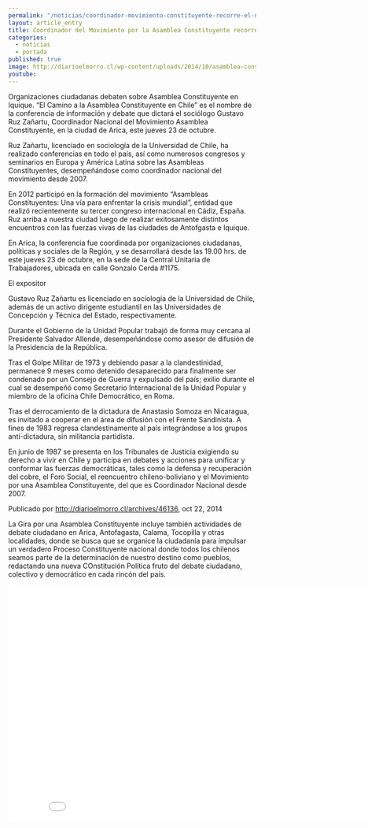 ```yaml
---
permalink: "/noticias/coordinador-movimiento-constituyente-recorre-el-norte.html"
layout: article_entry
title: Coordinador del Movimiento por la Asamblea Constituyente recorre el norte de Chile.
categories: 
  - noticias
  - portada
published: true
image: http://diarioelmorro.cl/wp-content/uploads/2014/10/asamblea-constituyente-coordinador-nacional-400x242.jpg
youtube: 
---
```


Organizaciones ciudadanas debaten sobre Asamblea Constituyente en Iquique.
“El Camino a la Asamblea Constituyente en Chile” es el nombre de la conferencia de información y debate que dictará el sociólogo Gustavo Ruz Zañartu, Coordinador Nacional del Movimiento Asamblea Constituyente, en la ciudad de Arica, este jueves 23 de octubre. 

Ruz Zañartu, licenciado en sociología de la Universidad de Chile, ha realizado conferencias en todo el país, así como numerosos congresos y seminarios en Europa y América Latina sobre las Asambleas Constituyentes, desempeñándose como coordinador nacional del movimiento desde 2007.

En 2012 participó en la formación del movimiento “Asambleas Constituyentes: Una vía para enfrentar la crisis mundial”, entidad que realizó recientemente su tercer congreso internacional en Cádiz, España.
Ruz arriba a nuestra ciudad luego de realizar exitosamente distintos encuentros con las fuerzas vivas de las ciudades de Antofgasta e Iquique.

En Arica, la conferencia fue coordinada por organizaciones ciudadanas, políticas y sociales de la Región, y se desarrollará desde las 19.00 hrs. de este jueves 23 de octubre, en la sede de la Central Unitaria de Trabajadores, ubicada en calle Gonzalo Cerda #1175.

El expositor

Gustavo Ruz Zañartu es licenciado en sociología de la Universidad de Chile, además de un activo dirigente estudiantil en las Universidades de Concepción y Técnica del Estado, respectivamente.

Durante el Gobierno de la Unidad Popular trabajó de forma muy cercana al Presidente Salvador Allende, desempeñándose como asesor de difusión de la Presidencia de la República.

Tras el Golpe Militar de 1973 y debiendo pasar a la clandestinidad, permanece 9 meses como detenido desaparecido para finalmente ser condenado por un Consejo de Guerra y expulsado del país; exilio durante el cual se desempeñó como Secretario Internacional de la Unidad Popular y miembro de la oficina Chile Democrático, en Roma.

Tras el derrocamiento de la dictadura de Anastasio Somoza en Nicaragua, es invitado a cooperar en el área de difusión con el Frente Sandinista. A fines de 1983 regresa clandestinamente al país integrándose a los grupos anti-dictadura, sin militancia partidista.

En junio de 1987 se presenta en los Tribunales de Justicia exigiendo su derecho a vivir en Chile y participa en debates y acciones para unificar y conformar las fuerzas democráticas, tales como la defensa y recuperación del cobre, el Foro Social, el reencuentro chileno-boliviano y el Movimiento por una Asamblea Constituyente, del que es Coordinador Nacional desde 2007.

Publicado por http://diarioelmorro.cl/archives/46136, oct 22, 2014 

La Gira por una Asamblea Constituyente incluye también actividades de debate ciudadano en Arica, Antofagasta, Calama, Tocopilla y otras localidades, donde se busca que se organice la ciudadanía para impulsar un verdadero Proceso Constituyente nacional donde todos los chilenos seamos parte de la determinación de nuestro destino como pueblos, redactando una nueva COnstitución Política fruto del debate ciudadano, colectivo y democrático en cada rincón del país. 

<div class="hidden-xs">
	<iframe width="853" height="480" src="//www.youtube.com/embed/I77H_BAxYrc" frameborder="0" allowfullscreen></iframe>
</div>
